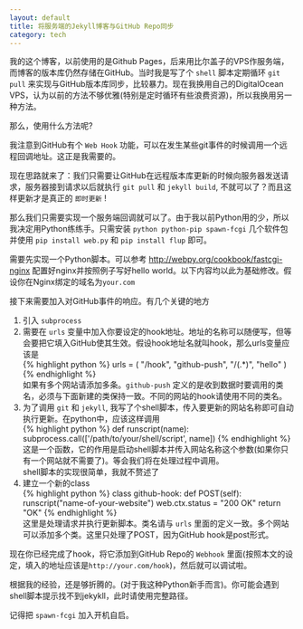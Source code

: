 ```yaml
---
layout: default
title: 将服务端的Jekyll博客与GitHub Repo同步
category: tech
---
```


我的这个博客，以前使用的是Github Pages，后来用比尔盖子的VPS作服务端，而博客的版本库仍然存储在GitHub。当时我是写了个 `shell` 脚本定期循环 `git pull` 来实现与GitHub版本库同步，比较暴力。现在我换用自己的DigitalOcean VPS，认为以前的方法不够优雅(特别是定时循环有些浪费资源)，所以我换用另一种方法。

<!--more-->

那么，使用什么方法呢?

我注意到GitHub有个 `Web Hook` 功能，可以在发生某些git事件的时候调用一个远程回调地址。这正是我需要的。

现在思路就来了：我们只需要让GitHub在远程版本库更新的时候向服务器发送请求，服务器接到请求以后就执行 `git pull` 和 `jekyll build`, 不就可以了？而且这样更新才是真正的 `即时更新` !

那么我们只需要实现一个服务端回调就可以了。由于我以前Python用的少，所以我决定用Python练练手。只需安装 `python python-pip spawn-fcgi` 几个软件包并使用 `pip install web.py` 和 `pip install flup` 即可。

需要先实现一个Python脚本。可以参考 <http://webpy.org/cookbook/fastcgi-nginx> 配置好nginx并按照例子写好hello world。以下内容均以此为基础修改。假设你在Nginx绑定的域名为`your.com`

接下来需要加入对GitHub事件的响应。有几个关键的地方

1. 引入 `subprocess`
2. 需要在 `urls` 变量中加入你要设定的hook地址。地址的名称可以随便写，但等会要把它填入GitHub使其生效。假设hook地址名就叫hook，那么urls变量应该是  
{% highlight python %}
urls = (
    "/hook", "github-push",
    "/(.*)", "hello"
)
{% endhighlight %}  
如果有多个网站请添加多条。`github-push` 定义的是收到数据时要调用的类名，必须与下面新建的类保持一致。不同的网站的hook请使用不同的类名。
3. 为了调用 `git` 和 `jekyll`, 我写了个shell脚本，传入要更新的网站名称即可自动执行更新。在python中，应该这样调用  
{% highlight python %}
def runscript(name):
    subprocess.call(['/path/to/your/shell/script', name])
{% endhighlight %}  
这是一个函数，它的作用是启动shell脚本并传入网站名称这个参数(如果你只有一个网站就不需要了)。等会我们将在处理过程中调用。  
shell脚本的实现很简单，我就不赘述了 
4. 建立一个新的class  
{% highlight python %}
class github-hook:
    def POST(self):
        runscript("name-of-your-website")
        web.ctx.status = "200 OK"
        return "OK"
{% endhighlight %}  
这里是处理请求并执行更新脚本。类名请与 `urls` 里面的定义一致。多个网站可以添加多个类。这里只处理了POST，因为GitHub hook是post形式。

现在你已经完成了hook，将它添加到GitHub Repo的 `Webhook` 里面(按照本文的设定，填入的地址应该是`http://your.com/hook`)，然后就可以调试啦。

根据我的经验，还是够折腾的。(对于我这种Python新手而言)。你可能会遇到shell脚本提示找不到jekykll，此时请使用完整路径。

记得把 `spawn-fcgi` 加入开机自启。
